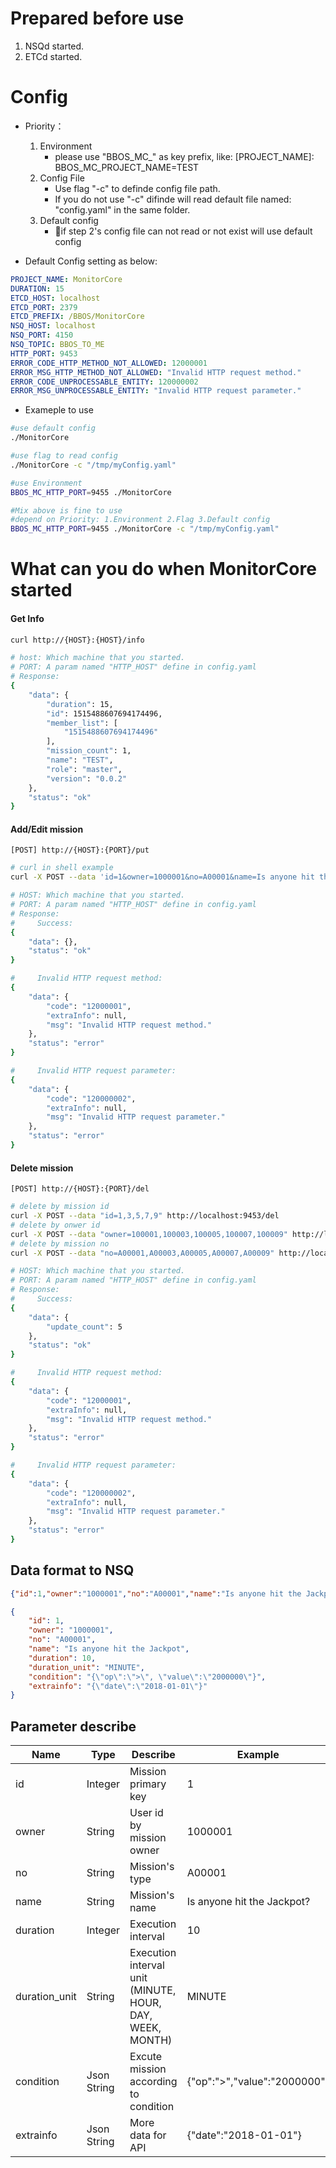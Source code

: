 # Prepared before use

1. NSQd started.
2. ETCd started.

# Config

* Priority：
    1. Environment
        * please use "BBOS_MC_" as key prefix, like: [PROJECT_NAME]: BBOS_MC_PROJECT_NAME=TEST
    2. Config File
        * Use flag "-c" to definde config file path.
        * If you do not use "-c" difinde will read default file named: "config.yaml" in the same folder.
    3. Default config
        * if step 2's config file can not read or not exist will use default config

* Default Config setting as below:
```yaml
PROJECT_NAME: MonitorCore
DURATION: 15
ETCD_HOST: localhost
ETCD_PORT: 2379
ETCD_PREFIX: /BBOS/MonitorCore
NSQ_HOST: localhost
NSQ_PORT: 4150
NSQ_TOPIC: BBOS_TO_ME
HTTP_PORT: 9453
ERROR_CODE_HTTP_METHOD_NOT_ALLOWED: 12000001
ERROR_MSG_HTTP_METHOD_NOT_ALLOWED: "Invalid HTTP request method."
ERROR_CODE_UNPROCESSABLE_ENTITY: 120000002
ERROR_MSG_UNPROCESSABLE_ENTITY: "Invalid HTTP request parameter."
```
* Exameple to use
```bash
#use default config
./MonitorCore

#use flag to read config
./MonitorCore -c "/tmp/myConfig.yaml"

#use Environment
BBOS_MC_HTTP_PORT=9455 ./MonitorCore

#Mix above is fine to use
#depend on Priority: 1.Environment 2.Flag 3.Default config
BBOS_MC_HTTP_PORT=9455 ./MonitorCore -c "/tmp/myConfig.yaml"
```

# What can you do when MonitorCore started

#### Get Info

```bash
curl http://{HOST}:{HOST}/info

# host: Which machine that you started.
# PORT: A param named "HTTP_HOST" define in config.yaml
# Response:
{
    "data": {
        "duration": 15,
        "id": 1515488607694174496,
        "member_list": [
            "1515488607694174496"
        ],
        "mission_count": 1,
        "name": "TEST",
        "role": "master",
        "version": "0.0.2"
    },
    "status": "ok"
}
```

#### Add/Edit mission

```
[POST] http://{HOST}:{PORT}/put
```
```bash
# curl in shell example
curl -X POST --data 'id=1&owner=1000001&no=A00001&name=Is anyone hit the Jackpot&duration=10&duration_unit=MINUTE&condition={"op":">", "value":"2000000"}&extrainfo={"date":"2018-01-01"}' http://localhost:9453/put

# HOST: Which machine that you started.
# PORT: A param named "HTTP_HOST" define in config.yaml
# Response:
#     Success:
{
    "data": {},
    "status": "ok"
}

#     Invalid HTTP request method:
{
    "data": {
        "code": "12000001",
        "extraInfo": null,
        "msg": "Invalid HTTP request method."
    },
    "status": "error"
}

#     Invalid HTTP request parameter:
{
    "data": {
        "code": "120000002",
        "extraInfo": null,
        "msg": "Invalid HTTP request parameter."
    },
    "status": "error"
}
```

#### Delete mission

```
[POST] http://{HOST}:{PORT}/del
```
```bash
# delete by mission id
curl -X POST --data "id=1,3,5,7,9" http://localhost:9453/del
# delete by onwer id
curl -X POST --data "owner=100001,100003,100005,100007,100009" http://localhost:9453/del
# delete by mission no
curl -X POST --data "no=A00001,A00003,A00005,A00007,A00009" http://localhost:9453/del

# HOST: Which machine that you started.
# PORT: A param named "HTTP_HOST" define in config.yaml
# Response:
#     Success:
{
    "data": {
        "update_count": 5
    },
    "status": "ok"
}

#     Invalid HTTP request method:
{
    "data": {
        "code": "12000001",
        "extraInfo": null,
        "msg": "Invalid HTTP request method."
    },
    "status": "error"
}

#     Invalid HTTP request parameter:
{
    "data": {
        "code": "120000002",
        "extraInfo": null,
        "msg": "Invalid HTTP request parameter."
    },
    "status": "error"
}
```

## Data format to NSQ

```json
{"id":1,"owner":"1000001","no":"A00001","name":"Is anyone hit the Jackpot","duration":10,"duration_unit":"MINUTE","condition":"{\"op\":\">\", \"value\":\"2000000\"}","extrainfo":"{\"date\":\"2018-01-01\"}"}
```

```json
{
    "id": 1,
    "owner": "1000001",
    "no": "A00001",
    "name": "Is anyone hit the Jackpot",
    "duration": 10,
    "duration_unit": "MINUTE",
    "condition": "{\"op\":\">\", \"value\":\"2000000\"}",
    "extrainfo": "{\"date\":\"2018-01-01\"}"
}
```


## Parameter describe

| Name | Type | Describe | Example |
|---|---|---|---|
| id | Integer | Mission primary key | 1 |
| owner | String | User id by mission owner | 1000001 |
| no | String | Mission's type | A00001 |
| name | String | Mission's name | Is anyone hit the Jackpot? |
| duration | Integer | Execution interval | 10 |
| duration_unit | String | Execution interval unit (MINUTE, HOUR, DAY, WEEK, MONTH) | MINUTE |
| condition | Json String | Excute mission according to condition | {"op":">","value":"2000000"} |
| extrainfo | Json String | More data for API | {"date":"2018-01-01"} |